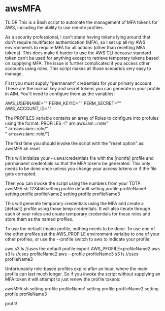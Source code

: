 # awsMFA
TL:DR This is a Bash script to automate the management of MFA tokens for AWS, including the ability to use remote profiles.

As a security professional, I can't stand having tokens lying around that don't require multifactor authentication (MFA), so I set up all my AWS environments to require MFA for all actions (other than resetting MFA tokens).  This does make it harder to use the AWS CLI because standard token can't be used for anything except to retrieve temporary tokens based on supplying MFA.  The issue is further complicated if you access other accounts using roles.  This script makes all those scenarios very easy to manage.

First you must supply "permanant" credentials for your primary account.  These are the normal key and secret tokens you can generate in your profile in AIM.  You'll need to configure them as the variables:

AWS_USERNAME="<userid>"
PERM_KEYID="<keyid>"
PERM_SECRET="<token>"
AWS_ACCOUNT_ID="<accountid>"

The PROFILES variable contains an array of Roles to configure into profules using the format:
PROFILES=("<profileName1> arn:aws:iam::<accountID1>:role/<RoleName1>"\
  "<profileName2> arn:aws:iam::<accountID2>:role/<RoleName2>"\
  "<profileName3> arn:aws:iam::<accountID3>:role/<RoleName3>")

The first time you should invoke the script with the "reset option" as:
awsMFA.sh reset

This will initialize your ~/.aws/credentials file with the [nomfa] profile and permanaent credentials so that the MFA tokens be generated.  This only needs to be done once unless you change your access tokens or if the file gets corrupted.

Then you can invoke the script using the numbers from your TOTP:
awsMFA.sh 123456
setting profile default
setting profile profileName1
setting profile profileName2
setting profile profileName3

This will generate temporary credentials using the MFA and create a [default] profile using those temp credentials.  It will also iterate through each of your roles and create temporary credentials for those roles and store tham as the named profiles.

To use the default (main) profile, nothing needs to be done.  To use one of the other profiles set the AWS_PROFILE environment varialbe to one of your other profiles, or use the --profile switch to aws to indicate your profile:

aws s3 ls                         //uses the default profile
export AWS_PFOFILE=profileName2
aws s3 ls                         //uses profileName2
aws --profile profileName3 s3 ls  //uses profileName3

Unfortunately role-based profiles expire after an hour, where the main profile can last much longer.  So if you invoke the script without supplying an MFA token it will attempt to just renew the profile tokens:

awsMFA.sh 
setting profile profileName1
setting profile profileName2
setting profile profileName3

profit!
